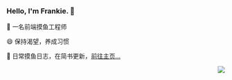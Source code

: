 <h3>Hello, I'm Frankie. 👋</h3>

🔭 一名前端摸鱼工程师


😄 保持渴望，养成习惯


🌱 日常摸鱼日志，在简书更新，[前往主页...](https://www.jianshu.com/u/f4dac74bd955)


<img align="right" src="https://github-readme-stats.vercel.app/api?username=toFrankie&show_icons=true&hide=prs,contribs" />




<!--
**toFrankie/toFrankie** is a ✨ _special_ ✨ repository because its `README.md` (this file) appears on your GitHub profile.

Here are some ideas to get you started:

- 🔭 I’m currently working on ...
- 🌱 I’m currently learning ...
- 👯 I’m looking to collaborate on ...
- 🤔 I’m looking for help with ...
- 💬 Ask me about ...
- 📫 How to reach me: ...
- 😄 Pronouns: ...
- ⚡ Fun fact: ...


[![Anurag's github stats](https://github-readme-stats.vercel.app/api?username=toFrankie&show_icons=true&hide=prs,contribs)](https://github.com/anuraghazra/github-readme-stats)

[![Top Langs](https://github-readme-stats.vercel.app/api/top-langs/?username=toFrankie&layout=compact)](https://github.com/anuraghazra/github-readme-stats)


-->






